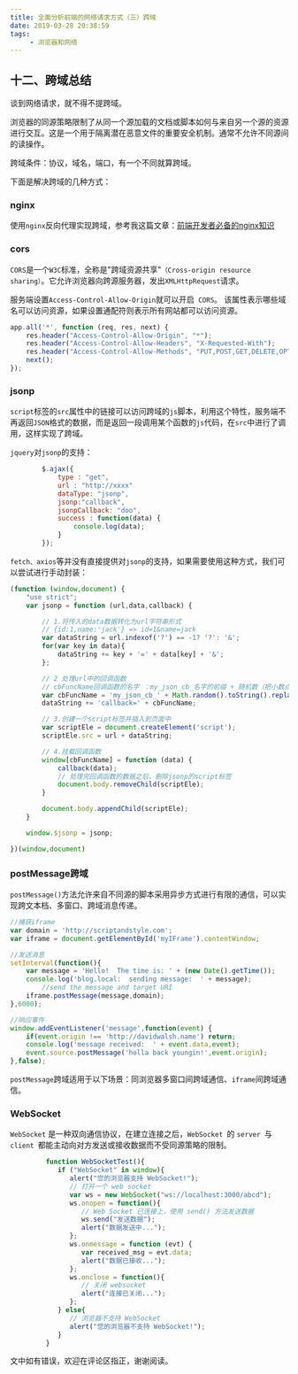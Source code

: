 ```yaml
---
title: 全面分析前端的网络请求方式（三）跨域
date: 2019-03-28 20:38:59
tags:
     - 浏览器和网络
---
```


## 十二、跨域总结 

谈到网络请求，就不得不提跨域。

浏览器的同源策略限制了从同一个源加载的文档或脚本如何与来自另一个源的资源进行交互。这是一个用于隔离潜在恶意文件的重要安全机制。通常不允许不同源间的读操作。

跨域条件：协议，域名，端口，有一个不同就算跨域。

下面是解决跨域的几种方式：

### nginx


使用`nginx`反向代理实现跨域，参考我这篇文章：[前端开发者必备的nginx知识](https://juejin.im/post/5c85a64d6fb9a04a0e2e038c)

### cors

`CORS`是一个`W3C`标准，全称是"跨域资源共享"`（Cross-origin resource sharing）`。它允许浏览器向跨源服务器，发出`XMLHttpRequest`请求。

服务端设置` Access-Control-Allow-Origin `就可以开启` CORS`。 该属性表示哪些域名可以访问资源，如果设置通配符则表示所有网站都可以访问资源。

```js
app.all('*', function (req, res, next) {
    res.header("Access-Control-Allow-Origin", "*");
    res.header("Access-Control-Allow-Headers", "X-Requested-With");
    res.header("Access-Control-Allow-Methods", "PUT,POST,GET,DELETE,OPTIONS");
    next();
});
```

### jsonp 

`script`标签的`src`属性中的链接可以访问跨域的`js`脚本，利用这个特性，服务端不再返回`JSON`格式的数据，而是返回一段调用某个函数的`js`代码，在`src`中进行了调用，这样实现了跨域。


`jquery`对`jsonp`的支持：

```js
        $.ajax({
            type : "get",
            url : "http://xxxx"
            dataType: "jsonp",
            jsonp:"callback", 
            jsonpCallback: "doo",
            success : function(data) {
                console.log(data);
            }
        });
```

`fetch、axios`等并没有直接提供对`jsonp`的支持，如果需要使用这种方式，我们可以尝试进行手动封装：

```js
(function (window,document) {
    "use strict";
    var jsonp = function (url,data,callback) {

        // 1.将传入的data数据转化为url字符串形式
        // {id:1,name:'jack'} => id=1&name=jack
        var dataString = url.indexof('?') == -1? '?': '&';
        for(var key in data){
            dataString += key + '=' + data[key] + '&';
        };

        // 2 处理url中的回调函数
        // cbFuncName回调函数的名字 ：my_json_cb_名字的前缀 + 随机数（把小数点去掉）
        var cbFuncName = 'my_json_cb_' + Math.random().toString().replace('.','');
        dataString += 'callback=' + cbFuncName;

        // 3.创建一个script标签并插入到页面中
        var scriptEle = document.createElement('script');
        scriptEle.src = url + dataString;

        // 4.挂载回调函数
        window[cbFuncName] = function (data) {
            callback(data);
            // 处理完回调函数的数据之后，删除jsonp的script标签
            document.body.removeChild(scriptEle);
        }

        document.body.appendChild(scriptEle);
    }

    window.$jsonp = jsonp;

})(window,document)
```

### postMessage跨域

`postMessage()`方法允许来自不同源的脚本采用异步方式进行有限的通信，可以实现跨文本档、多窗口、跨域消息传递。


```js
//捕获iframe
var domain = 'http://scriptandstyle.com';
var iframe = document.getElementById('myIFrame').contentWindow;

//发送消息
setInterval(function(){
	var message = 'Hello!  The time is: ' + (new Date().getTime());
	console.log('blog.local:  sending message:  ' + message);
        //send the message and target URI
	iframe.postMessage(message,domain); 
},6000);
```
```js
//响应事件
window.addEventListener('message',function(event) {
	if(event.origin !== 'http://davidwalsh.name') return;
	console.log('message received:  ' + event.data,event);
	event.source.postMessage('holla back youngin!',event.origin);
},false);
```
`postMessage`跨域适用于以下场景：同浏览器多窗口间跨域通信、`iframe`间跨域通信。

### WebSocket

`WebSocket` 是一种双向通信协议，在建立连接之后，`WebSocket `的 `server `与 `client `都能主动向对方发送或接收数据而不受同源策略的限制。

```js
         function WebSocketTest(){
            if ("WebSocket" in window){
               alert("您的浏览器支持 WebSocket!");
               // 打开一个 web socket
               var ws = new WebSocket("ws://localhost:3000/abcd");
               ws.onopen = function(){
                  // Web Socket 已连接上，使用 send() 方法发送数据
                  ws.send("发送数据");
                  alert("数据发送中...");
               };
               ws.onmessage = function (evt) { 
                  var received_msg = evt.data;
                  alert("数据已接收...");
               };
               ws.onclose = function(){ 
                  // 关闭 websocket
                  alert("连接已关闭..."); 
               };
            } else{
               // 浏览器不支持 WebSocket
               alert("您的浏览器不支持 WebSocket!");
            }
         }
```



文中如有错误，欢迎在评论区指正，谢谢阅读。